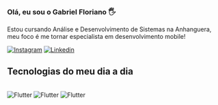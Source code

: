 ### Olá, eu sou o Gabriel Floriano 🖐️

Estou cursando Análise e Desenvolvimento de Sistemas na Anhanguera, meu foco é me tornar especialista em desenvolvimento mobile!

[![Instagram](https://img.shields.io/badge/Instagram-E4405F?style=for-the-badge&logo=instagram&logoColor=white)](https://www.instagram.com/g_floriano015)
[![Linkedin](https://img.shields.io/badge/LinkedIn-0077B5?style=for-the-badge&logo=linkedin&logoColor=white)](https://www.linkedin.com/in/gabriel-floriano-077a1b30a/)

## Tecnologias do meu dia a dia

<div style="display: inline_block"><br/>
<img align="center "alt="Flutter" src="https://img.shields.io/badge/Flutter-02569B?style=for-the-badge&logo=flutter&logoColor=white" />
<img align="center "alt="Flutter" src="https://img.shields.io/badge/Dart-0175C2?style=for-the-badge&logo=dart&logoColor=white" />
<img align="center "alt="Flutter" src="https://img.shields.io/badge/Next.js-000000.svg?style=for-the-badge&logo=nextdotjs&logoColor=white" />
 
</div>
